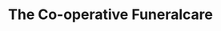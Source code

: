 ---
title: "The Co-operative Funeralcare"
url: /filey/the-co-operative-funeralcare/
shop: funeral directors
---